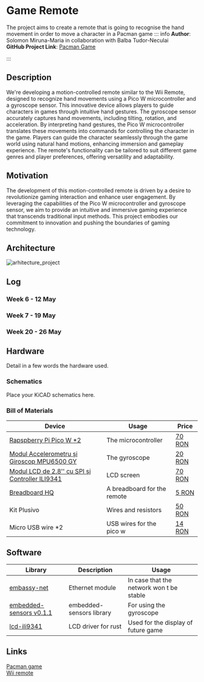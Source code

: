 # Game Remote
The project aims to create a remote that is going to recognise the hand movement in order to move a character in a Pacman game
::: info
**Author**: Solomon Miruna-Maria in collaboration with Balba Tudor-Neculai\
**GitHub Project Link**: [Pacman Game](https://github.com/UPB-FILS-MA/project-mirusol)

:::

## Description

We're developing a motion-controlled remote similar to the Wii Remote, designed to recognize hand movements using a Pico W microcontroller and a gyroscope sensor. This innovative device allows players to guide characters in games through intuitive hand gestures. The gyroscope sensor accurately captures hand movements, including tilting, rotation, and acceleration. By interpreting hand gestures, the Pico W microcontroller translates these movements into commands for controlling the character in the game. Players can guide the character seamlessly through the game world using natural hand motions, enhancing immersion and gameplay experience. The remote's functionality can be tailored to suit different game genres and player preferences, offering versatility and adaptability.

## Motivation

The development of this motion-controlled remote is driven by a desire to revolutionize gaming interaction and enhance user engagement. By leveraging the capabilities of the Pico W microcontroller and gyroscope sensor, we aim to provide an intuitive and immersive gaming experience that transcends traditional input methods. This project embodies our commitment to innovation and pushing the boundaries of gaming technology.
## Architecture 
![arhitecture_project](https://github.com/mirusol/upb-fils-ma.github.io/assets/129687286/70f319a1-89d7-4411-ad69-a8a01d793279)

## Log

<!-- write every week your progress here -->

### Week 6 - 12 May

### Week 7 - 19 May

### Week 20 - 26 May

## Hardware

Detail in a few words the hardware used.

### Schematics

Place your KiCAD schematics here.

### Bill of Materials

<!-- Fill out this table with all the hardware components that you might need.

The format is 
```
| [Device](link://to/device) | This is used ... | [price](link://to/store) |

```

-->

| Device | Usage | Price |
|--------|--------|-------|
| [Rapspberry Pi Pico W *2](https://www.raspberrypi.com/documentation/microcontrollers/raspberry-pi-pico.html) | The microcontroller | [70 RON](https://www.optimusdigital.ro/en/raspberry-pi-boards/12394-raspberry-pi-pico-w.html) |
| [Modul Accelerometru și Giroscop MPU6500 GY](https://docs.nanoframework.net/devicesdetails/Mpu9250/README.html)| The gyroscope | [20 RON](https://www.optimusdigital.ro/ro/senzori-senzori-inertiali/1672-modul-accelerometru-i-giroscop-mpu6500-gy.html?search_query=giroscop&results=49) |
| [Modul LCD de 2.8'' cu SPI și Controller ILI9341](https://docs.rs/lcd-ili9341/0.1.0/lcd_ili9341/) | LCD screen | [70 RON](https://www.optimusdigital.ro/ro/optoelectronice-lcd-uri/3550-modul-lcd-de-28-cu-spi-i-controller-ili9341-240x320-px.html?search_query=Lcd&results=209) |
| [Breadboard HQ](https://os.mbed.com/handbook/Breadboard)| A breadboard for the remote | [5 RON](https://www.optimusdigital.ro/ro/prototipare-breadboard-uri/44-breadboard-400-points.html?search_query=Breadboard+hq+400&results=23) |
| Kit Plusivo| Wires and resistors | [50 RON](https://www.optimusdigital.ro/ro/kituri/12026-kit-plusivo-pentru-introducere-in-electronica-0721248990075.html?search_query=%09Kit+Plusivo+pentru+Introducere+in+Electronica&results=3) |
| Micro USB wire *2| USB wires for the pico w| [14 RON](https://www.optimusdigital.ro/ro/cabluri-cabluri-usb/497-cablu-micro-usb-1-m-negru.html?search_query=cablu+usb+mic+usb+mare&results=42) |



## Software

| Library | Description | Usage |
|---------|-------------|-------|
| [embassy-net](https://github.com/embassy-rs/embassy)| Ethernet module  | In case that the network won t be stable |\
| [embedded-sensors v0.1.1](https://github.com/justdimaa/embedded-sensors)| embedded-sensors library | For using the gyroscope |\
| [lcd-ili9341](https://github.com/sharebrained/rust-lcd-ili9341)| LCD driver for rust | Used for the display of future game |


## Links

[Pacman game](https://www.youtube.com/watch?v=rUgfixMTfW8)\
[Wii remote](https://www.youtube.com/watch?v=ETAKfSkec6A)
